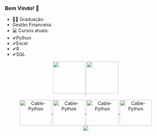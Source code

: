 ### Bem Vindo! 👋

- 👨‍🎓 Graduação:
- Gestão Financeira.
- 💻 Cursos atuais:
- ✔Python 
- ✔Excel
- ✔R
- ✔SQL 

<div align="center">
  <a href="https://github.com/Cabletkill">
  <img height="100em" src="https://github-readme-stats.vercel.app/api?username=Cabletkill&show_icons=true&theme=dracula&include_all_commits=true&count_private=true"/>
  <img height="100em" src="https://github-readme-stats.vercel.app/api/top-langs/?username=Cabletkill&layout=compact&langs_count=7&theme=dracula"/>
</div>
  
<div align="center"><br>
   <img align="center" alt="Cable-Python" height="80" width="100" src="https://cdn.jsdelivr.net/gh/devicons/devicon/icons/python/python-original-wordmark.svg" > 
   <img align="center" alt="Cable-Python" height="80" width="100"src="https://cdn.jsdelivr.net/gh/devicons/devicon/icons/r/r-original.svg" >
   <img align="center" alt="Cable-Python" height="80" width="100"src="https://cdn.jsdelivr.net/gh/devicons/devicon/icons/microsoftsqlserver/microsoftsqlserver-plain-wordmark.svg" >      
  <img align="center" alt="Cable-Python" height="80" width="100"src="https://cdn.jsdelivr.net/gh/devicons/devicon/icons/visualstudio/visualstudio-plain-wordmark.svg" >

<div> 
  <a href="https://www.linkedin.com/in/ricardo-de-souza-silva/" target="_blank"><img src="https://img.shields.io/badge/-LinkedIn-%230077B5?style=for-the-badge&logo=linkedin&logoColor=white" target="_blank"></a> 
 
